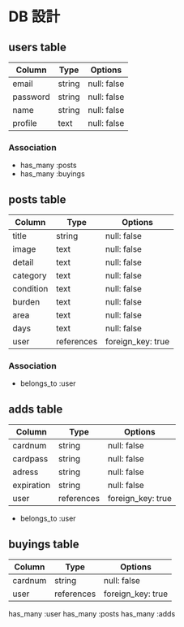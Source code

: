 # DB 設計

## users table

| Column             | Type                | Options                 |
|--------------------|---------------------|-------------------------|
| email              | string              | null: false             |
| password           | string              | null: false             |
| name               | string              | null: false             |
| profile            | text                | null: false             |

### Association

* has_many :posts
* has_many :buyings

## posts table

| Column                              | Type       | Options           |
|-------------------------------------|------------|-------------------|
| title                               | string     | null: false       |
| image                               | text       | null: false       |
| detail                              | text       | null: false       |
| category                            | text       | null: false       |
| condition                           | text       | null: false       |
| burden                              | text       | null: false       |
| area                                | text       | null: false       |
| days                                | text       | null: false       |
| user                                | references | foreign_key: true |

### Association

- belongs_to :user

## adds table

| Column                              | Type       | Options           |
|-------------------------------------|------------|-------------------|
| cardnum                             | string     | null: false       |
| cardpass                            | string     | null: false       |
| adress                              | string     | null: false       |
| expiration                          | string     | null: false       |
| user                                | references | foreign_key: true |

- belongs_to :user

## buyings table
| Column                              | Type       | Options           |
|-------------------------------------|------------|-------------------|
| cardnum                             | string     | null: false       |
| user                                | references | foreign_key: true |

has_many :user
has_many :posts
has_many :adds